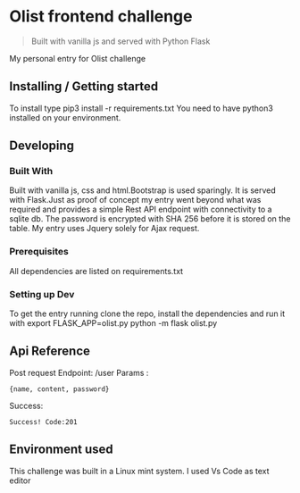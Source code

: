 
# Olist frontend challenge
> Built with vanilla js and served with Python Flask

My personal entry for Olist challenge

## Installing / Getting started

To install type pip3 install -r requirements.txt
You need to have python3 installed on your environment. 

## Developing

### Built With
Built with vanilla js, css and html.Bootstrap is used sparingly.
 It is served with Flask.Just as proof of concept my entry went beyond what was
required and provides a simple Rest API endpoint with connectivity to a sqlite db.
The password is encrypted with SHA 256 before it is stored on the table.
My entry uses Jquery solely for Ajax request.


### Prerequisites
All dependencies are listed on requirements.txt


### Setting up Dev

To get the entry running clone the repo, install the dependencies and run it with
export FLASK_APP=olist.py
python -m flask olist.py




## Api Reference
Post request
Endpoint:
/user
Params : 
```
{name, content, password}
```
Success:
```
Success! Code:201
```
## Environment used

This challenge was built in a Linux mint system. I used Vs Code as text editor